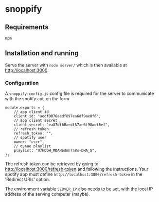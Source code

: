 # snoppify

## Requirements

`npm`

## Installation and running

Serve the server with `node server/` which is then available at [http://localhost:3000](http://localhost:3000).

### Configuration

A `snoppify-config.js` config file is required for the server to communicate with the spotify api, on the form

```
module.exports = {
    // app client id
    client_id: "aedf9876aedf897ea6df9ae8f6",
    // app client secret
    client_secret: "ea87df68aedf87ae6f98aef6ef",
    // refresh token
    refresh_token: "",
    // spotify user
    owner: "user",
    // queue playlist
    playlist: "07hQDH_MDAHSdmh7a8s-DHA_S",
};
```

The refresh token can be retrieved by going to [http://localhost:3000/refresh-token](http://localhost:3000/refresh-token) and following the instructions. Your spotify app must define `http://localhost:3000/refresh-token` in the 'Redirect URIs' option.

The environment variable `SERVER_IP` also needs to be set, with the local IP address of the serving computer (maybe).
